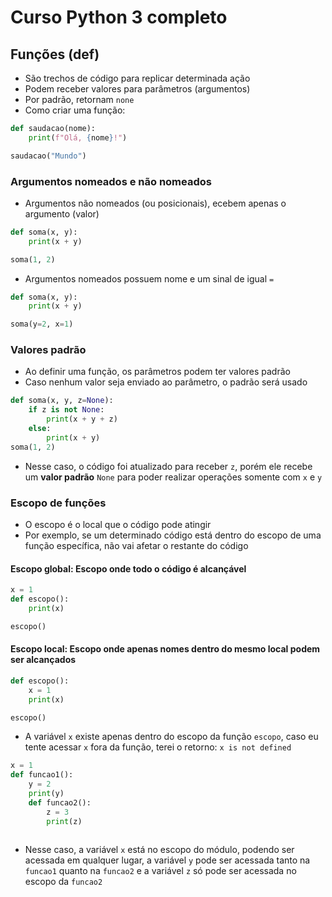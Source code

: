 # Curso Python 3 completo

## Funções (def)
- São trechos de código para replicar determinada ação
- Podem receber valores para parâmetros (argumentos)
- Por padrão, retornam `none`
- Como criar uma função:
```python
def saudacao(nome):
    print(f"Olá, {nome}!")

saudacao("Mundo")
```

### Argumentos nomeados e não nomeados
- Argumentos não nomeados (ou posicionais), ecebem apenas o argumento (valor)
```python
def soma(x, y):
    print(x + y)

soma(1, 2)
```

- Argumentos nomeados possuem nome e um sinal de igual `=`
```python
def soma(x, y):
    print(x + y)

soma(y=2, x=1)
```

### Valores padrão
- Ao definir uma função, os parâmetros podem ter valores padrão
- Caso nenhum valor seja enviado ao parâmetro, o padrão será usado
```python
def soma(x, y, z=None):
    if z is not None:
        print(x + y + z)
    else:
        print(x + y)
soma(1, 2)
```
- Nesse caso, o código foi atualizado para receber `z`, porém ele recebe um **valor padrão** `None` para poder realizar operações somente com `x` e `y`

### Escopo de funções
- O escopo é o local que o código pode atingir
- Por exemplo, se um determinado código está dentro do escopo de uma função específica, não vai afetar o restante do código
#### Escopo global: Escopo onde todo o código é alcançável
```python
x = 1
def escopo():
    print(x)

escopo()
```
#### Escopo local: Escopo onde apenas nomes dentro do mesmo local podem ser alcançados
```python
def escopo():
    x = 1
    print(x)

escopo()
```
- A variável `x` existe apenas dentro do escopo da função `escopo`, caso eu tente acessar `x` fora da função, terei o retorno: `x is not defined`

```python
x = 1
def funcao1():
    y = 2
    print(y)
    def funcao2():
        z = 3
        print(z)
    
```
- Nesse caso, a variável `x` está no escopo do módulo, podendo ser acessada em qualquer lugar, a variável `y` pode ser acessada tanto na `funcao1` quanto na `funcao2` e a variável `z` só pode ser acessada no escopo da `funcao2`

